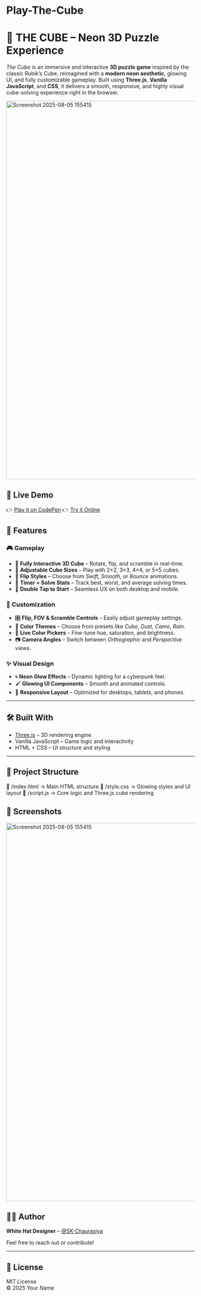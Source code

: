 # Play-The-Cube

# 🔷 THE CUBE – Neon 3D Puzzle Experience

_The Cube_ is an immersive and interactive **3D puzzle game** inspired by the classic Rubik’s Cube, reimagined with a **modern neon aesthetic**, glowing UI, and fully customizable gameplay. Built using **Three.js**, **Vanilla JavaScript**, and **CSS**, it delivers a smooth, responsive, and highly visual cube-solving experience right in the browser.

<!-- Optional: add your image link here -->
<img width="1919" height="1011" alt="Screenshot 2025-08-05 155415" src="https://github.com/user-attachments/assets/7fba6656-eeda-4c04-af6b-bf33d357aae0" />

<!-- ![The Cube Screenshot](https://your-screenshot-url.png) -->

## 🚀 Live Demo
👉 [Play it on CodePen]([https://codepen.io/your-link](https://codepen.io/sk-chaurasiya))  
👉 [Try it Online]([https://your-live-url.com](https://codepen.io/sk-chaurasiya/full/LEpymxm))


## 🧩 Features

### 🎮 Gameplay
- 🎯 **Fully Interactive 3D Cube** – Rotate, flip, and scramble in real-time.
- 🎲 **Adjustable Cube Sizes** – Play with 2×2, 3×3, 4×4, or 5×5 cubes.
- 🔄 **Flip Styles** – Choose from *Swift*, *Smooth*, or *Bounce* animations.
- 🧠 **Timer + Solve Stats** – Track best, worst, and average solving times.
- 📲 **Double Tap to Start** – Seamless UX on both desktop and mobile.

### 🎨 Customization
- 🎛️ **Flip, FOV & Scramble Controls** – Easily adjust gameplay settings.
- 🌈 **Color Themes** – Choose from presets like *Cube*, *Dust*, *Camo*, *Rain*.
- 🎨 **Live Color Pickers** – Fine-tune hue, saturation, and brightness.
- 📷 **Camera Angles** – Switch between *Orthographic* and *Perspective* views.

### ✨ Visual Design
- 🌀 **Neon Glow Effects** – Dynamic lighting for a cyberpunk feel.
- 🖌️ **Glowing UI Components** – Smooth and animated controls.
- 📱 **Responsive Layout** – Optimized for desktops, tablets, and phones.

---

## 🛠️ Built With

- [Three.js](https://threejs.org/) – 3D rendering engine
- Vanilla JavaScript – Game logic and interactivity
- HTML + CSS – UI structure and styling

---

## 📂 Project Structure
📁 /index.html → Main HTML structure
📁 /style.css → Glowing styles and UI layout
📁 /script.js → Core logic and Three.js cube rendering

## 📸 Screenshots
<img width="1919" height="1011" alt="Screenshot 2025-08-05 155415" src="https://github.com/user-attachments/assets/4fb465b1-e393-494f-9539-9593203ec07a" />

## 🧑‍💻 Author

**White Hat Designer** – [@SK-Chaurasiya]((https://github.com/SK-Chaurasiya/))

Feel free to reach out or contribute!

---

## 📜 License

MIT License  
© 2025 Your Name


